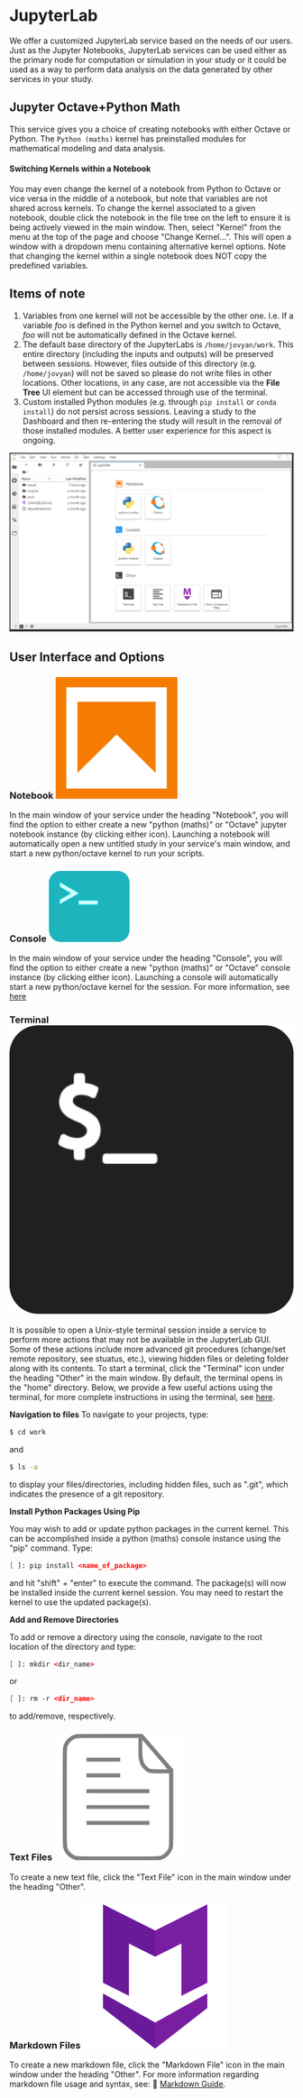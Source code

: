 # JupyterLab 

We offer a customized JupyterLab service based on the needs of our users. Just as the Jupyter Notebooks, JupyterLab services can be used either as the primary node for computation or simulation in your study or it could be used as a way to perform data analysis on the data generated by other services in your study.

## Jupyter Octave+Python Math
This service gives you a choice of creating notebooks with either Octave or Python. The ```Python (maths)``` kernel has preinstalled modules for mathematical modeling and data analysis.

#### Switching Kernels within a Notebook
You may even change the kernel of a notebook from Python to Octave or vice versa in the middle of a notebook, but note that variables are not shared across kernels. To change the kernel associated to a given notebook, double click the notebook in the file tree on the left to ensure it is being actively viewed in the main window. Then, select "Kernel" from the menu at the top of the page and choose "Change Kernel...". This will open a window with a dropdown menu containing alternative kernel options.  Note that changing the kernel within a single notebook does NOT copy the predefined variables. 

## Items of note
1. Variables from one kernel will not be accessible by the other one. I.e. If a variable *foo* is defined in the Python kernel and you switch to Octave, *foo* will not be automatically defined in the Octave kernel.
2. The default base directory of the JupyterLabs is ```/home/jovyan/work```. This entire directory (including the inputs and outputs) will be preserved between sessions. However, files outside of this directory (e.g. ```/home/jovyan```) will not be saved so please do not write files in other locations. Other locations, in any case, are not accessible via the **File Tree** UI element but can be accessed through use of the terminal.
3. Custom installed Python modules (e.g. through ```pip install``` or ```conda install```) do not persist across sessions. Leaving a study to the Dashboard and then re-entering the study will result in the removal of those installed modules. A better user experience for this aspect is ongoing. 


![jop](https://github.com/ITISFoundation/osparc-manual-z43/blob/master/docs/_media/jop.png?raw=true)

## User Interface and Options

### Notebook ![drawing](https://github.com/ITISFoundation/osparc-manual-z43/blob/master/docs/_media/notebook.png?raw=true ':size=25:')
In the main window of your service under the heading "Notebook", you will find the option to either create a new "python (maths)" or "Octave" jupyter notebook instance (by clicking either icon).  Launching a notebook will automatically open a new untitled study in your service's main window, and start a new python/octave kernel to run your scripts.  


###  Console ![drawing](https://github.com/ITISFoundation/osparc-manual-z43/blob/master/docs/_media/console.png?raw=true ':size=25:')
In the main window of your service under the heading "Console", you will find the option to either create a new "python (maths)" or "Octave" console instance (by clicking either icon).  Launching a console will automatically start a new python/octave kernel for the session. For more information, see [here](https://jupyterlab.readthedocs.io/en/stable/user/code_console.html)

### Terminal ![drawing](https://github.com/ITISFoundation/osparc-manual-z43/blob/master/docs/_media/terminal.png?raw=true ':size=25:')
It is possible to open a Unix-style terminal session inside a service to perform more actions that may not be available in the JupyterLab GUI. Some of these actions include more advanced git procedures (change/set remote repository, see stuatus, etc.), viewing hidden files or deleting folder along with its contents. To start a terminal, click the "Terminal" icon under the heading "Other" in the main window.  By default, the terminal opens in the "home" directory.  Below, we provide a few useful actions using the terminal, for more complete instructions in using the terminal, see [here](https://help.ubuntu.com/community/UsingTheTerminal).

**Navigation to files**
To navigate to your projects, type:
```bash
$ cd work
```
and 
```bash
$ ls -a 
```
to display your files/directories, including hidden files, such as ".git", which indicates the presence of a git repository.

**Install Python Packages Using Pip**

You may wish to add or update python packages in the current kernel.  This can be accomplished inside a python (maths) console instance using the "pip" command.  Type:
```bash
[ ]: pip install <name_of_package>
```
and hit "shift" + "enter" to execute the command.  The package(s) will now be installed inside the current kernel session.  You may need to restart the kernel to use the updated package(s).

**Add and Remove Directories**

To add or remove a directory using the console, navigate to the root location of the directory and type:
```bash
[ ]: mkdir <dir_name>
```
or
```bash
[ ]: rm -r <dir_name>
```
to add/remove, respectively.

### Text Files ![drawing](https://github.com/ITISFoundation/osparc-manual-z43/blob/master/docs/_media/textfile.png?raw=true ':size=25:')
To create a new text file, click the "Text File" icon in the main window under the heading "Other".  

### Markdown Files ![drawing](https://github.com/ITISFoundation/osparc-manual-z43/blob/master/docs/_media/markdown.png?raw=true ':size=25:')
To create a new markdown file, click the "Markdown File" icon in the main window under the heading "Other".  For more information regarding markdown file usage and syntax, see: :link: [Markdown Guide](https://www.markdownguide.org/basic-syntax/).